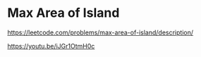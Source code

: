 # Max Area of Island
https://leetcode.com/problems/max-area-of-island/description/

https://youtu.be/iJGr1OtmH0c